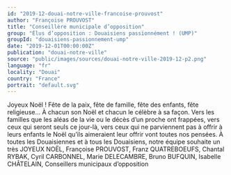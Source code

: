 ```yaml
---
id: "2019-12-douai-notre-ville-francoise-prouvost"
author: "Françoise PROUVOST"
title: "Conseillère municipale d’opposition"
group: "Élus d’opposition : Douaisiens passionnément ! (UMP)"
groupId: "douaisiens-passionnement-ump"
date: "2019-12-01T00:00:00Z"
publication: "douai-notre-ville"
source: "public/images/sources/douai-notre-ville-2019-12-p2.png"
language: "fr"
locality: "Douai"
country: "France"
portrait: "default.svg"
---
```


Joyeux Noël !
Fête de la paix, fête de famille, fête des enfants, fête religieuse… À chacun son Noël et chacun le célèbre à sa façon. Vers les familles que les aléas de la vie ou le décès d’un proche ont frappées, vers ceux qui seront seuls ce jour-là, vers ceux qui ne parviennent pas à offrir à leurs enfants le Noël qu’ils aimeraient leur offrir vont toutes nos pensées. À toutes les Douaisiennes et à tous les Douaisiens, notre équipe souhaite un très JOYEUX NOËL,
Françoise PROUVOST, Franz QUATREBOEUFS,
Chantal RYBAK, Cyril CARBONNEL,
Marie DELECAMBRE, Bruno BUFQUIN, Isabelle CHÂTELAIN,
Conseillers municipaux d’opposition
